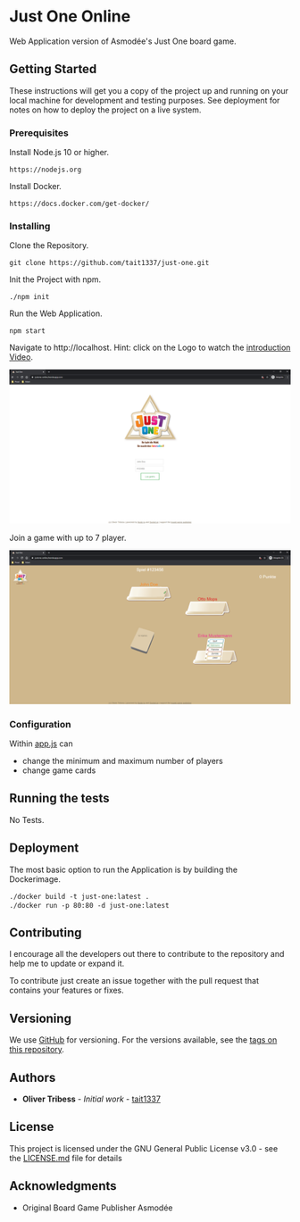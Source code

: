 # Just One Online

Web Application version of Asmodée's Just One board game.

## Getting Started

These instructions will get you a copy of the project up and running on your local machine for development and testing purposes. See deployment for notes on how to deploy the project on a live system.

### Prerequisites

Install Node.js 10 or higher.

```
https://nodejs.org
```

Install Docker.
```
https://docs.docker.com/get-docker/
```

### Installing

Clone the Repository.
```
git clone https://github.com/tait1337/just-one.git
```

Init the Project with npm.
```
./npm init
```

Run the Web Application.
```
npm start
```

Navigate to http://localhost.
Hint: click on the Logo to watch the [introduction Video](https://youtu.be/IzXhC_NQctg).

![Main Page](screenshot_index.png)

Join a game with up to 7 player.

![Gallery Page](screenshot_game.png)

### Configuration

Within [app.js](app.js) can 
* change the minimum and maximum number of players
* change game cards

## Running the tests

No Tests.

## Deployment

The most basic option to run the Application is by building the Dockerimage.

```
./docker build -t just-one:latest .
./docker run -p 80:80 -d just-one:latest
```

## Contributing

I encourage all the developers out there to contribute to the repository and help me to update or expand it.

To contribute just create an issue together with the pull request that contains your features or fixes.

## Versioning

We use [GitHub](https://github.com/) for versioning. For the versions available, see the [tags on this repository](https://github.com/tait1337/just-one/tags). 

## Authors

* **Oliver Tribess** - *Initial work* - [tait1337](https://github.com/tait1337)

## License

This project is licensed under the GNU General Public License v3.0 - see the [LICENSE.md](LICENSE.md) file for details

## Acknowledgments

* Original Board Game Publisher Asmodée